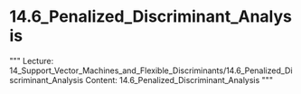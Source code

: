 # 14.6_Penalized_Discriminant_Analysis
"""
Lecture: 14_Support_Vector_Machines_and_Flexible_Discriminants/14.6_Penalized_Discriminant_Analysis
Content: 14.6_Penalized_Discriminant_Analysis
"""
